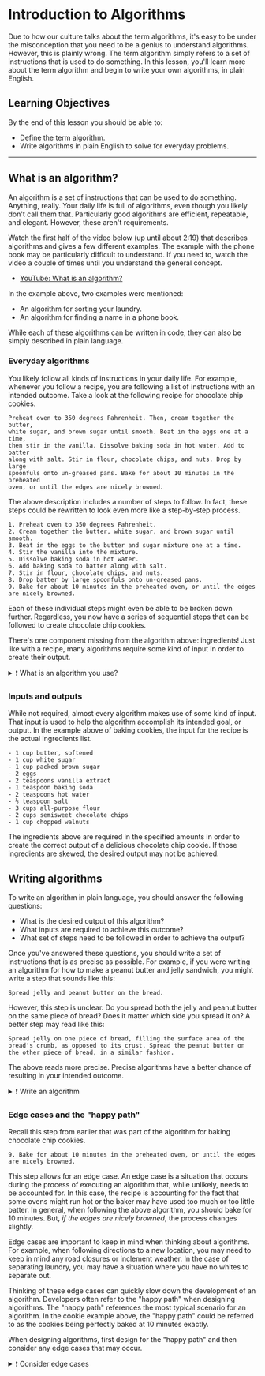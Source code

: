 # Introduction to Algorithms

Due to how our culture talks about the term algorithms, it's easy to be under the misconception that you need to be a genius to understand algorithms. However, this is plainly wrong. The term algorithm simply refers to a set of instructions that is used to do something. In this lesson, you'll learn more about the term algorithm and begin to write your own algorithms, in plain English.

## Learning Objectives

By the end of this lesson you should be able to:

- Define the term algorithm.
- Write algorithms in plain English to solve for everyday problems.

---

## What is an algorithm?

An algorithm is a set of instructions that can be used to do something. Anything, really. Your daily life is full of algorithms, even though you likely don't call them that. Particularly good algorithms are efficient, repeatable, and elegant. However, these aren't requirements.

Watch the first half of the video below (up until about 2:19) that describes algorithms and gives a few different examples. The example with the phone book may be particularly difficult to understand. If you need to, watch the video a couple of times until you understand the general concept.

- [YouTube: What is an algorithm?](https://youtu.be/e_WfC8HwVB8)

In the example above, two examples were mentioned:

- An algorithm for sorting your laundry.
- An algorithm for finding a name in a phone book.

While each of these algorithms can be written in code, they can also be simply described in plain language.

### Everyday algorithms

You likely follow all kinds of instructions in your daily life. For example, whenever you follow a recipe, you are following a list of instructions with an intended outcome. Take a look at the following recipe for chocolate chip cookies.

```
Preheat oven to 350 degrees Fahrenheit. Then, cream together the butter,
white sugar, and brown sugar until smooth. Beat in the eggs one at a time,
then stir in the vanilla. Dissolve baking soda in hot water. Add to batter
along with salt. Stir in flour, chocolate chips, and nuts. Drop by large
spoonfuls onto un-greased pans. Bake for about 10 minutes in the preheated
oven, or until the edges are nicely browned.
```

The above description includes a number of steps to follow. In fact, these steps could be rewritten to look even more like a step-by-step process.

```
1. Preheat oven to 350 degrees Fahrenheit.
2. Cream together the butter, white sugar, and brown sugar until smooth.
3. Beat in the eggs to the butter and sugar mixture one at a time.
4. Stir the vanilla into the mixture.
5. Dissolve baking soda in hot water.
6. Add baking soda to batter along with salt.
7. Stir in flour, chocolate chips, and nuts.
8. Drop batter by large spoonfuls onto un-greased pans.
9. Bake for about 10 minutes in the preheated oven, or until the edges are nicely browned.
```

Each of these individual steps might even be able to be broken down further. Regardless, you now have a series of sequential steps that can be followed to create chocolate chip cookies.

There's one component missing from the algorithm above: ingredients! Just like with a recipe, many algorithms require some kind of input in order to create their output.

<details><summary>❗️ What is an algorithm you use?</summary>
  Think of the daily tasks you do throughout the day. What might be described as an algorithm? Take a moment to think through the specific steps you follow, and what the desired outcome is.
</details>

### Inputs and outputs

While not required, almost every algorithm makes use of some kind of input. That input is used to help the algorithm accomplish its intended goal, or output. In the example above of baking cookies, the input for the recipe is the actual ingredients list.

```
- 1 cup butter, softened
- 1 cup white sugar
- 1 cup packed brown sugar
- 2 eggs
- 2 teaspoons vanilla extract
- 1 teaspoon baking soda
- 2 teaspoons hot water
- ½ teaspoon salt
- 3 cups all-purpose flour
- 2 cups semisweet chocolate chips
- 1 cup chopped walnuts
```

The ingredients above are required in the specified amounts in order to create the correct output of a delicious chocolate chip cookie. If those ingredients are skewed, the desired output may not be achieved.

## Writing algorithms

To write an algorithm in plain language, you should answer the following questions:

- What is the desired output of this algorithm?
- What inputs are required to achieve this outcome?
- What set of steps need to be followed in order to achieve the output?

Once you've answered these questions, you should write a set of instructions that is as precise as possible. For example, if you were writing an algorithm for how to make a peanut butter and jelly sandwich, you might write a step that sounds like this:

```
Spread jelly and peanut butter on the bread.
```

However, this step is unclear. Do you spread both the jelly and peanut butter on the same piece of bread? Does it matter which side you spread it on? A better step may read like this:

```
Spread jelly on one piece of bread, filling the surface area of the
bread's crumb, as opposed to its crust. Spread the peanut butter on
the other piece of bread, in a similar fashion.
```

The above reads more precise. Precise algorithms have a better chance of resulting in your intended outcome.

<details><summary>❗️ Write an algorithm</summary>
  Using either the algorithm you came up with earlier or a different one, write out a detailed series of steps to produce the desired outcome. Don't forget to include inputs, if needed.
</details>

### Edge cases and the "happy path"

Recall this step from earlier that was part of the algorithm for baking chocolate chip cookies.

```
9. Bake for about 10 minutes in the preheated oven, or until the edges are nicely browned.
```

This step allows for an edge case. An edge case is a situation that occurs during the process of executing an algorithm that, while unlikely, needs to be accounted for. In this case, the recipe is accounting for the fact that some ovens might run hot or the baker may have used too much or too little batter. In general, when following the above algorithm, you should bake for 10 minutes. But, _if the edges are nicely browned_, the process changes slightly.

Edge cases are important to keep in mind when thinking about algorithms. For example, when following directions to a new location, you may need to keep in mind any road closures or inclement weather. In the case of separating laundry, you may have a situation where you have no whites to separate out.

Thinking of these edge cases can quickly slow down the development of an algorithm. Developers often refer to the "happy path" when designing algorithms. The "happy path" references the most typical scenario for an algorithm. In the cookie example above, the "happy path" could be referred to as the cookies being perfectly baked at 10 minutes exactly.

When designing algorithms, first design for the "happy path" and then consider any edge cases that may occur.

<details><summary>❗️ Consider edge cases</summary>
  In the algorithm you came up with earlier, you were likely already thinking about the "happy path." Are there any edge cases that are important to keep in mind for your algorithm? How can you update your algorithm to accommodate those rare but expected scenarios?
</details>
